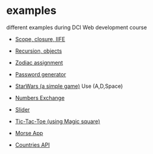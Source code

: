 # examples

different examples during DCI Web development course

* [Scope, closure, IIFE](https://github.com/ceobit/examples/blob/main/tutoring/tutoring%2001-02.js)  
* [Recursion, objects](https://github.com/ceobit/examples/blob/main/feb/10-02.js)
* [Zodiac assignment](https://github.com/ceobit/examples/blob/main/feb/04-02.js)
* [Password generator](https://flamboyant-volhard-3a2e93.netlify.app)



* [StarWars (a simple game)]( https://eloquent-lamarr-fa12e5.netlify.app)
Use (A,D,Space)

* [Numbers Exchange](https://hardcore-bohr-659be2.netlify.app)

* [Slider](https://vibrant-knuth-c2d48c.netlify.app)
* [Tic-Tac-Toe (using Magic square)](https://vibrant-newton-b395ec.netlify.app/)
* [Morse App](https://morseapp.netlify.app)
* [Countries API](https://countries-searching.netlify.app/)
